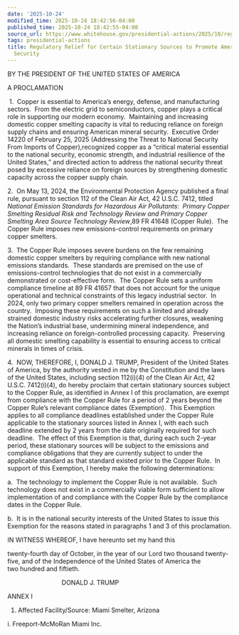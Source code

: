 ```yaml
---
date: '2025-10-24'
modified_time: 2025-10-24 18:42:56-04:00
published_time: 2025-10-24 18:42:55-04:00
source_url: https://www.whitehouse.gov/presidential-actions/2025/10/regulatory-relief-for-certain-stationary-sources-to-promote-american-mineral-security/
tags: presidential-actions
title: Regulatory Relief for Certain Stationary Sources to Promote American Mineral
  Security
---
```

 
BY THE PRESIDENT OF THE UNITED STATES OF AMERICA

A PROCLAMATION

 1.  Copper is essential to America’s energy, defense, and manufacturing
sectors.  From the electric grid to semiconductors, copper plays a
critical role in supporting our modern economy.  Maintaining and
increasing domestic copper smelting capacity is vital to reducing
reliance on foreign supply chains and ensuring American mineral
security.  Executive Order 14220 of February 25, 2025 (Addressing the
Threat to National Security From Imports of Copper),recognized copper as
a “critical material essential to the national security, economic
strength, and industrial resilience of the United States,” and directed
action to address the national security threat posed by excessive
reliance on foreign sources by strengthening domestic capacity across
the copper supply chain.

2.  On May 13, 2024, the Environmental Protection Agency published a
final rule, pursuant to section 112 of the Clean Air Act, 42 U.S.C.
7412, titled *National Emission Standards for Hazardous Air Pollutants:
 Primary Copper Smelting Residual Risk and Technology Review and Primary
Copper Smelting Area Source Technology Review*,89 FR 41648 (Copper
Rule).  The Copper Rule imposes new emissions-control requirements on
primary copper smelters.

3.  The Copper Rule imposes severe burdens on the few remaining domestic
copper smelters by requiring compliance with new national emissions
standards.  These standards are premised on the use of emissions-control
technologies that do not exist in a commercially demonstrated or
cost-effective form.  The Copper Rule sets a uniform compliance timeline
at 89 FR 41657 that does not account for the unique operational and
technical constraints of this legacy industrial sector.  In 2024, only
two primary copper smelters remained in operation across the country.
 Imposing these requirements on such a limited and already strained
domestic industry risks accelerating further closures, weakening the
Nation’s industrial base, undermining mineral independence, and
increasing reliance on foreign-controlled processing capacity.
 Preserving all domestic smelting capability is essential to ensuring
access to critical minerals in times of crisis.

4.  NOW, THEREFORE, I, DONALD J. TRUMP, President of the United States
of America, by the authority vested in me by the Constitution and the
laws of the United States, including section 112(i)(4) of the Clean Air
Act, 42 U.S.C. 7412(i)(4), do hereby proclaim that certain stationary
sources subject to the Copper Rule, as identified in Annex I of this
proclamation, are exempt from compliance with the Copper Rule for a
period of 2 years beyond the Copper Rule’s relevant compliance dates
(Exemption).  This Exemption applies to all compliance deadlines
established under the Copper Rule applicable to the stationary sources
listed in Annex I, with each such deadline extended by 2 years from the
date originally required for such deadline.  The effect of this
Exemption is that, during each such 2-year period, these stationary
sources will be subject to the emissions and compliance obligations that
they are currently subject to under the applicable standard as that
standard existed prior to the Copper Rule.  In support of this
Exemption, I hereby make the following determinations:

a.  The technology to implement the Copper Rule is not available.  Such
technology does not exist in a commercially viable form sufficient to
allow implementation of and compliance with the Copper Rule by the
compliance dates in the Copper Rule.

b.  It is in the national security interests of the United States to
issue this Exemption for the reasons stated in paragraphs 1 and 3 of
this proclamation.

IN WITNESS WHEREOF, I have hereunto set my hand this

twenty-fourth day of October, in the year of our Lord
two thousand twenty-five, and of the Independence of the United States
of America the two hundred and fiftieth.

                               DONALD J. TRUMP

ANNEX I

1.  Affected Facility/Source: Miami Smelter, Arizona

i\. Freeport-McMoRan Miami Inc.
